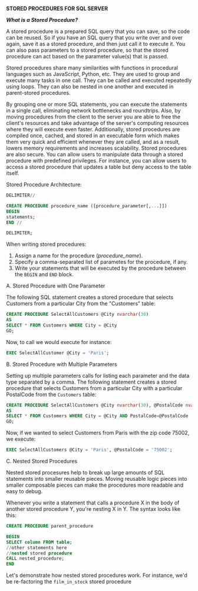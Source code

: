 **STORED PROCEDURES FOR SQL SERVER**

***What is a Stored Procedure?***

A stored procedure is a prepared SQL query that you can save, so the code can be reused. So if you have an SQL query that you write over and over again, save it as a stored procedure, and then just call it to execute it. You can also pass parameters to a stored procedure, so that the stored procedure can act based on the parameter value(s) that is passed. 

Stored procedures share many similarities with functions in procedural languages such as JavaScript, Python, etc. They are used to group and execute many tasks in one call. They can be called and executed repeatedly using loops. They can also be nested in one another and executed in parent-stored procedures.

By grouping one or more SQL statements, you can execute the statements in a single call, eliminating network bottlenecks and roundtrips. Also, by moving procedures from the client to the server you are able to free the client's resources and take advantage of the server's computing resources where they will execute even faster. Additionally, stored procedures are compiled once, cached, and stored in an executable form which makes them very quick and efficient whenever they are called, and as a result, lowers memory requirements and increases scalability. Stored procedures are also secure. You can allow users to manipulate data through a stored procedure with predefined privileges. For instance, you can allow users to access a stored procedure that updates a table but deny access to the table itself. 

Stored Procedure Architecture:

```SQL
DELIMITER//

CREATE PROCEDURE procedure_name ([procedure_parameter[,...]])
BEGIN
statements;
END //

DELIMITER;
```

When writing stored procedures:
1) Assign a name for the procedure (_procedure_name_).
2) Specify a comma-separated list of parametes for the procedure, if any.
3) Write your statements that will be executed by the procedure between the `BEGIN` and `END` block. 

A. Stored Procedure with One Parameter

The following SQL statement creates a stored procedure that selects Customers from a particular City from the "Customers" table:

```SQL
CREATE PROCEDURE SelectAllCustomers @City nvarchar(30)
AS
SELECT * FROM Customers WHERE City = @City
GO;
```

Now, to call we would execute for instance:

```SQL
EXEC SelectAllCustomer @City = 'Paris'; 
```

B. Stored Procedure with Multiple Parameters

Setting up multiple parameters calls for listing each parameter and the data type separated by a comma. 
The following statement creates a stored procedure that selects Customers from a particular City with a particular PostalCode from the `Customers` table:

```SQL
CREATE PROCEDURE SelectAllCustomers @City nvarchar(30), @PostalCode nvarchar(10)
AS
SELECT * FROM Customers WHERE City = @City AND PostalCode=@PostalCode
GO;
```

Now, if we wanted to select Customers from Paris with the zip code 75002, we execute:

```SQL
EXEC SelectAllCustomers @City = 'Paris', @PostalCode = '75002'; 
```


C. Nested Stored Procedures 

Nested stored procesures help to break up large amounts of SQL statements into smaller reusable pieces. Moving reusable logic pieces into smaller composable pieces can make the procedures more readable and easy to debug. 

Whenever you write a statement that calls a procedure X in the body of another stored procedure Y, you're nesting X in Y. The syntax looks like this:

```SQL
CREATE PROCEDURE parent_procedure

BEGIN
SELECT column FROM table;
//other statements here
//nested stored procedure
CALL nested_procedure;
END
```

Let's demonstrate how nested stored procedures work. For instance, we'd be re-factoring the `film_in_stock` stored procedure 
